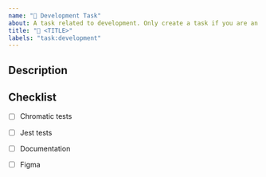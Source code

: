 ```yaml
---
name: "🚀 Development Task"
about: A task related to development. Only create a task if you are an Orbit maintainer.
title: "🚀 <TITLE>"
labels: "task:development"
---
```


## Description

<!-- fill this out -->

## Checklist

<!-- Every items might not be applicable to your task. -->

- [ ] Chromatic tests
- [ ] Jest tests
- [ ] Documentation
- [ ] Figma


